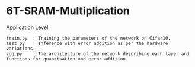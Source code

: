 # 6T-SRAM-Multiplication
Application Level:

    train.py  : Training the parameters of the network on Cifar10.
    test.py   : Inference with error addition as per the hardware variations.
    vgg.py    : The architecture of the network describing each layer and functions for quantisation and error addition.
